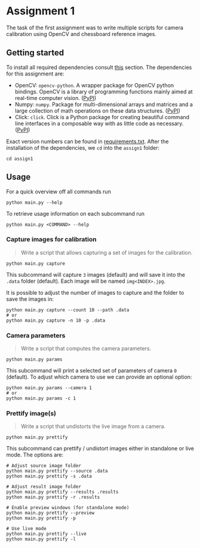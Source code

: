 # Assignment 1

The task of the first assignment was to write multiple scripts for camera calibration using OpenCV and chessboard
reference images.

## Getting started

To install all required dependencies consult [this](../README.md#setup) section. The dependencies for this assignment
are:

- OpenCV: `opencv-python`. A wrapper package for OpenCV python bindings. OpenCV is a library of programming functions
  mainly aimed at real-time computer vision. ([PyPI](https://pypi.org/project/opencv-python/))
- Numpy: `numpy`. Package for multi-dimensional arrays and matrices and a large collection of math operations on these
  data structures. ([PyPI](https://pypi.org/project/numpy/))
- Click: `click`. Click is a Python package for creating beautiful command line interfaces in a composable way with as
  little code as necessary. ([PyPI](https://pypi.org/project/click/))

Exact version numbers can be found in [requirements.txt](../requirements.txt). After the installation of the
dependencies, we `cd` into the `assign1` folder:

```shell
cd assign1
```

## Usage

For a quick overview off all commands run

```shell
python main.py --help
```

To retrieve usage information on each subcommand run

```shell
python main.py <COMMAND> --help
```

### Capture images for calibration

> Write a script that allows capturing a set of images for the calibration.

```shell
python main.py capture
```

This subcommand will capture `3` images (default) and will save it into the `.data` folder (default). Each image will be
named `img<INDEX>.jpg`.

It is possible to adjust the number of images to capture and the folder to save the images in:

```shell
python main.py capture --count 10 --path .data
# or
python main.py capture -n 10 -p .data
```

### Camera parameters

> Write a script that computes the camera parameters.

```shell
python main.py params
```

This subcommand will print a selected set of parameters of camera `0` (default). To adjust which camera to use we can
provide an optional option:

```shell
python main.py params --camera 1
# or
python main.py params -c 1
```

### Prettify image(s)

> Write a script that undistorts the live image from a camera.

```shell
python main.py prettify
```

This subcommand can prettify / undistort images either in standalone or live mode. The options are:

```shell
# Adjust source image folder
python main.py prettify --source .data
python main.py prettify -s .data

# Adjust result image folder
python main.py prettify --results .results
python main.py prettify -r .results

# Enable preview windows (for standalone mode)
python main.py prettify --preview
python main.py prettify -p

# Use live mode
python main.py prettify --live
python main.py prettify -l
```